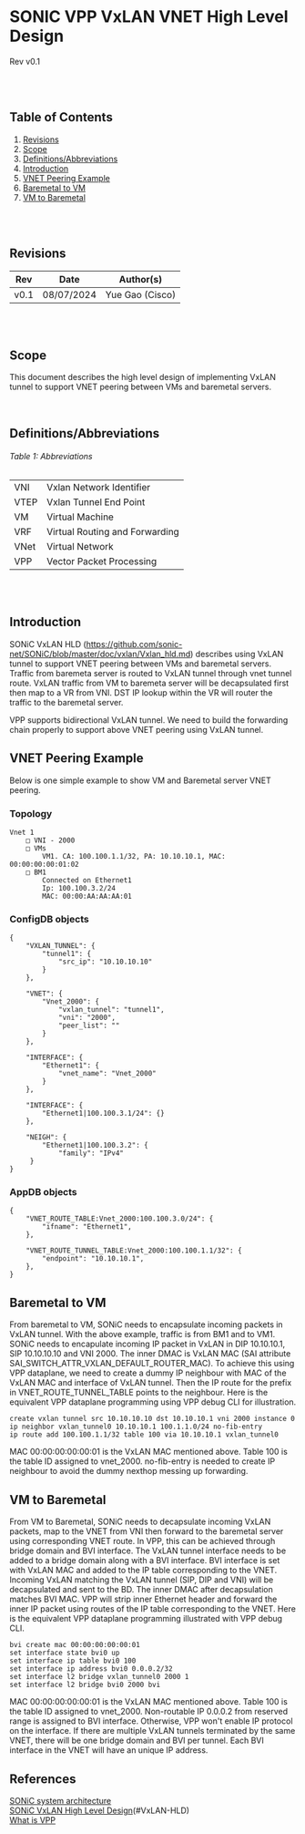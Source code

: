 # SONIC VPP VxLAN VNET High Level Design
Rev v0.1

<br/>
<br/>

## Table of Contents

1. [Revisions](#item-1)
2. [Scope](#item-2)
3. [Definitions/Abbreviations](#item-3)
4. [Introduction](#item-4)
5. [VNET Peering Example](#item-5)
6. [Baremetal to VM](#item-6)
7. [VM to Baremetal](#item-7)
<br/>
<br/>

<a id="item-1"></a>
## Revisions

| Rev | Date | Author(s) |
|-----|------|-----------|
|v0.1 | 08/07/2024 | Yue Gao (Cisco) |


<br/>
<br/>

<a id="item-2"></a>
## Scope
This document describes the high level design of implementing VxLAN tunnel to support VNET peering between VMs and baremetal servers.

<br/>

<a id="item-3"></a>
## Definitions/Abbreviations
###### Table 1: Abbreviations
|                          |                                |
|--------------------------|--------------------------------|
| VNI                      | Vxlan Network Identifier       |
| VTEP                     | Vxlan Tunnel End Point         |
| VM                       | Virtual Machine                |
| VRF                      | Virtual Routing and Forwarding |
| VNet                     | Virtual Network                |
| VPP                      | Vector Packet Processing       |

<br/>
<br/>

<a id="item-4"></a>
## Introduction
SONiC VxLAN HLD (https://github.com/sonic-net/SONiC/blob/master/doc/vxlan/Vxlan_hld.md) describes using VxLAN tunnel to support 
VNET peering between VMs and baremetal servers. Traffic from baremeta server is routed to VxLAN tunnel through vnet tunnel route.
VxLAN traffic from VM to baremeta server will be decapsulated first then map to a VR from VNI. DST IP lookup within the VR will
router the traffic to the baremetal server.

VPP supports bidirectional VxLAN tunnel. We need to build the forwarding chain properly to support above VNET peering using VxLAN
tunnel.

<a id="item-5"></a>
## VNET Peering Example
Below is one simple example to show VM and Baremetal server VNET peering.
### Topology
	Vnet 1 
		□ VNI - 2000
		□ VMs
			VM1. CA: 100.100.1.1/32, PA: 10.10.10.1, MAC: 00:00:00:00:01:02
		□ BM1 
			Connected on Ethernet1 
			Ip: 100.100.3.2/24
			MAC: 00:00:AA:AA:AA:01
### ConfigDB objects
```
{ 
    "VXLAN_TUNNEL": {
        "tunnel1": {
            "src_ip": "10.10.10.10"
        }
    },

    "VNET": {
        "Vnet_2000": {
            "vxlan_tunnel": "tunnel1",
            "vni": "2000",
            "peer_list": ""
        }
    },

    "INTERFACE": {
        "Ethernet1": { 
            "vnet_name": "Vnet_2000"
        }
    },
     
    "INTERFACE": {
        "Ethernet1|100.100.3.1/24": {}
    },
   
    "NEIGH": {
        "Ethernet1|100.100.3.2": {
            "family": "IPv4"
     }
}
```
### AppDB objects
```
{  
    "VNET_ROUTE_TABLE:Vnet_2000:100.100.3.0/24": { 
        "ifname": "Ethernet1", 
    }, 

    "VNET_ROUTE_TUNNEL_TABLE:Vnet_2000:100.100.1.1/32": { 
        "endpoint": "10.10.10.1", 
    }, 
}
```

<a id="item-6"></a>
## Baremetal to VM

From baremetal to VM, SONiC needs to encapsulate incoming packets in VxLAN tunnel. With the above example, traffic is from 
BM1 and to VM1. SONiC needs to encapulate incoming IP packet in VxLAN in DIP 10.10.10.1, SIP 10.10.10.10 and VNI 2000.
The inner DMAC is VxLAN MAC (SAI attribute SAI_SWITCH_ATTR_VXLAN_DEFAULT_ROUTER_MAC). To achieve this using VPP dataplane,
we need to create a dummy IP neighbour with MAC of the VxLAN MAC and interface of VxLAN tunnel. Then the IP route for the 
prefix in VNET_ROUTE_TUNNEL_TABLE points to the neighbour. Here is the equivalent VPP dataplane programming using VPP debug
CLI for illustration. 

```
create vxlan tunnel src 10.10.10.10 dst 10.10.10.1 vni 2000 instance 0
ip neighbor vxlan_tunnel0 10.10.10.1 100.1.1.0/24 no-fib-entry
ip route add 100.100.1.1/32 table 100 via 10.10.10.1 vxlan_tunnel0
```
MAC 00:00:00:00:00:01 is the VxLAN MAC mentioned above. Table 100 is the table ID assigned to vnet_2000. 
no-fib-entry is needed to create IP neighbour to avoid the dummy nexthop messing up forwarding.

<a id="item-7"></a>
## VM to Baremetal
From VM to Baremetal, SONiC needs to decapsulate incoming VxLAN packets, map to the VNET from VNI then forward to the baremetal
server using corresponding VNET route.
In VPP, this can be achieved through bridge domain and BVI interface. The VxLAN tunnel interface needs to be added to a bridge
domain along with a BVI interface. BVI interface is set with VxLAN MAC and added to the IP table corresponding to the VNET. 
Incoming VxLAN matching the VxLAN tunnel (SIP, DIP and VNI) will be decapsulated and sent to the BD. The inner DMAC after 
decapsulation matches BVI MAC. VPP will strip inner Ethernet header and forward the inner IP packet using routes of the 
IP table corresponding to the VNET.
Here is the equivalent VPP dataplane programming illustrated with VPP debug CLI.
```
bvi create mac 00:00:00:00:00:01 
set interface state bvi0 up
set interface ip table bvi0 100
set interface ip address bvi0 0.0.0.2/32
set interface l2 bridge vxlan_tunnel0 2000 1
set interface l2 bridge bvi0 2000 bvi
```
MAC 00:00:00:00:00:01 is the VxLAN MAC mentioned above. Table 100 is the table ID assigned to vnet_2000.
Non-routable IP 0.0.0.2 from reserved range is assigned to BVI interface. Otherwise, VPP won't enable IP protocol on the
interface. If there are multiple VxLAN tunnels terminated by the same VNET, there will be one bridge domain and BVI per 
tunnel. Each BVI interface in the VNET will have an unique IP address.
## References

[SONiC system architecture](https://github.com/sonic-net/SONiC/wiki/Architecture)\
[SONiC VxLAN High Level Design](https://github.com/sonic-net/SONiC/blob/master/doc/vxlan/Vxlan_hld.md)(#VxLAN-HLD)\
[What is VPP](https://s3-docs.fd.io/vpp/23.06/)